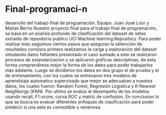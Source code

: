 # Final-programaci-n
desarrollo del trabajo final de programación. Equipo: Juan José Loor y Matías Berrio
Nuestro proyecto final para el trabajo final de programación, se basa en un analisis profundo de clasificación del dataset
de setas extraido de repositorio publico UCI Machine learning Repository. Para poder realizar esto seguimos ciertos pasos 
que aseguran la obtención de resultados consisos primero realizamos la carga y exploración del dataset simulando datos 
faltantes presentado el caso sumado a esto se realizaron procesos de estandarizacion y se aplicaron graficas descriptivas, 
de esta forma comprendimos mejor la forma de los datos para poder trabajarlos más adelante. Luego se dividieron los datos 
en dos grupo el de prueba y el de entrenamiento, con los cuales se entrenaron tres modelos de aprendizaje automatico
supervisado que mejor se adecuaban a nuestos datos, los cuales fueron: Random Forest, Regresión Logística y K-Nearest 
Neighborgs (KNN). Por ultimo se evaluo el desempeño de los modelos usando recall, F1-score, curva ROC y matriz de confusion.
En conclusion lo que se busca es evaluar diferentes enfoques de clasificación para poder predecir si una seta es comestible
o venenosa.
